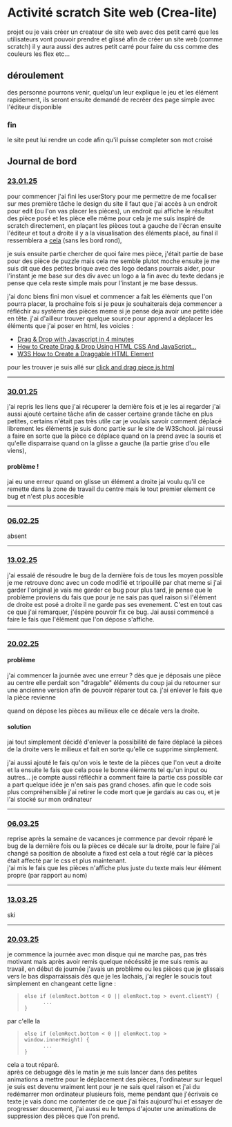 # Activité scratch Site web (Crea-lite)
projet ou je vais créer un createur de site web avec des petit carré que les utilisateurs vont pouvoir prendre et glissé afin de créer un site web (comme scratch)
il y aura aussi des autres petit carré pour faire du css comme des couleurs les flex etc...

## déroulement
des personne pourrons venir, quelqu'un leur explique le jeu et les élément rapidement, ils seront ensuite demandé de recréer des page simple avec l'éditeur disponible 

### fin
le site peut lui rendre un code afin qu'il puisse completer son mot croisé 

## Journal de bord
### <u>23.01.25</u> 
pour commencer j'ai fini les userStory pour me permettre de me focaliser sur mes première tâche le design du site il faut que j'ai accès à un endroit pour edit (ou l'on vas placer les pièces), un endroit qui affiche le résultat des pièce posé et les pièce elle même pour cela je me suis inspiré de scratch directement, en plaçant les pièces tout a gauche de l'écran ensuite l'éditeur et tout a droite il y a la visualisation des éléments placé, au final il ressemblera a [cela](https://www.figma.com/board/3SdVKQSNF73kZjlfRFt0TI/Crea-lite-maquette?node-id=0-1&t=6mvrIqvB06JyFfUH-1) (sans les bord rond),

je suis ensuite partie chercher de quoi faire mes pièce, j'était partie de base pour des pièce de puzzle mais cela me semble plutot moche ensuite je me suis dit que des petites brique avec des logo dedans pourrais aider, pour l'instant je me base sur des div avec un logo a la fin avec du texte dedans je pense que cela reste simple mais pour l'instant je me base dessus.

j'ai donc biens fini mon visuel et commencer a fait les éléments que l'on pourra placer, la prochaine fois si je peux je souhaiterais deja commencer a réfléchir au système des pièces meme si je pense deja avoir une petite idée en tête. j'ai d'ailleur trouver quelque source pour apprend a déplacer les éléments que j'ai poser en html, les voicies :
- [Drag & Drop with Javascript in 4 minutes](https://www.youtube.com/watch?v=ymDjvycjgUM)
- [How to Create Drag & Drop Using HTML CSS And JavaScript...](https://www.youtube.com/watch?v=4AHot187Lj0)
- [W3S How to Create a Draggable HTML Element](https://www.w3schools.com/howto/howto_js_draggable.asp)

pour les trouver je suis allé sur [click and drag piece js html](https://www.google.com/search?q=click+and+drag+piece+js+html&sca_esv=25faab50f0835e7e&rlz=1C1GCEA_enCH1124CH1124&ei=xveRZ6r2HvLZ7_UP2aCUoAk&ved=0ahUKEwiq8YLYsIuLAxXy7LsIHVkQBZQQ4dUDCBE&uact=5&oq=click+and+drag+piece+js+html&gs_lp=Egxnd3Mtd2l6LXNlcnAiHGNsaWNrIGFuZCBkcmFnIHBpZWNlIGpzIGh0bWwyBRAhGKABMgUQIRigATIFECEYnwUyBRAhGJ8FSLQNUO4BWOALcAF4AJABAJgBZqABswWqAQM2LjK4AQPIAQD4AQGYAgmgAscFwgIJEAAYsAMYCBgewgILEAAYgAQYsAMYogTCAgYQABgWGB7CAggQABiABBiiBMICCBAAGBYYChgemAMAiAYBkAYDkgcDNy4yoAeuHQ&sclient=gws-wiz-serp)

---
### <u>30.01.25</u> 
j'ai repris les liens que j'ai récuperer la dernière fois et je les ai regarder j'ai aussi ajouté certaine tâche afin de casser certaine grande tâche en plus petites, certains n'était pas très utile car je voulais savoir comment déplacé librement les éléments je suis donc partie sur le site de W3School. jai reussi a faire en sorte que la pièce ce déplace quand on la prend avec la souris et qu'elle disparraise quand on la glisse a gauche (la partie grise d'ou elle viens),
#### problème !
jai eu une erreur quand on glisse un élément a droite jai voulu qu'il ce remette dans la zone de travail du centre mais le tout premier element ce bug et n'est plus accesible

---
### <u>06.02.25</u>
absent

---
### <u>13.02.25</u>
j'ai essaié de résoudre le bug de la dernière fois de tous les moyen possible je me retrouve donc avec un code modifié et tripouillé par chat meme si j'ai garder l'original je vais me garder ce bug pour plus tard, je pense que le problème proviens du fais que pour je ne sais pas quel raison si l'élément de droite est posé a droite il ne garde pas ses evenement. C'est en tout cas ce que j'ai remarquer, j'éspère pouvoir fix ce bug. Jai aussi commencé a faire le fais que l'élément que l'on dépose s'affiche.

--- 
### <u>20.02.25</u>
#### problème
j'ai commencer la journée avec une erreur ? dès que je déposais une pièce au centre elle perdait son "dragable" éléments du coup jai du retourner sur une ancienne version afin de pouvoir réparer tout ca. j'ai enlever le fais que la pièce revienne  

quand on dépose les pièces au milieux elle ce décale vers la droite.  
#### solution
jai tout simplement décidé d'enlever la possibilité de faire déplacé la pièces de la droite vers le milieux et fait en sorte qu'elle ce supprime simplement.

j'ai aussi ajouté le fais qu'on vois le texte de la pièces que l'on veut a droite et la ensuite le fais que cela pose le bonne éléments tel qu'un input ou autres...  je compte aussi réfléchir a comment faire la partie css possible car a part quelque idée je n'en sais pas grand choses.  afin que le code sois plus compréhensible j'ai retirer le code mort que je gardais au cas ou, et je l'ai stocké sur mon ordinateur

--- 
### <u>06.03.25</u>
reprise après la semaine de vacances je commence par devoir réparé le bug de la dernière fois ou la pièces ce décale sur la droite, pour le faire j'ai changé sa position de absolute a fixed est cela a tout réglé car la pièces était affecté par le css et plus maintenant.  
j'ai mis le fais que les pièces n'affiche plus juste du texte mais leur élément propre (par rapport au nom)

---
### <u>13.03.25</u>
ski

---
### <u>20.03.25</u>
je commence la journée avec mon disque qui ne marche pas, pas très motivant mais après avoir remis quelque nécéssité je me suis remis au travail, 
en début de journée j'avais un problème ou les pièces que je glissais vers le bas disparraissais dès que je les lachais, j'ai regler le soucis tout simplement en changeant cette ligne :
> ```
> else if (elemRect.bottom < 0 || elemRect.top > event.clientY) {
>       ...
>}

par c'elle la 

> ```
> else if (elemRect.bottom < 0 || elemRect.top > window.innerHeight) {
>       ...
>}

cela a tout réparé.  
après ce debugage dès le matin je me suis lancer dans des petites animations a mettre pour le déplacement des pièces, l'ordinateur sur lequel je suis est devenu vraiment lent pour je ne sais quel raison et j'ai du redémarrer mon ordinateur plusieurs fois, meme pendant que j'écrivais ce texte je vais donc me contenter de ce que j'ai fais aujourd'hui et essayer de progresser doucement,
j'ai aussi eu le temps d'ajouter une animations de suppression des pièces que l'on prend.